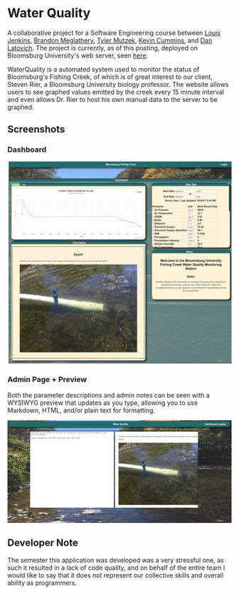 # Water Quality

A collaborative project for a Software Engineering course
between [Louis Jenkins](https://github.com/LouisJenkinsCS), [Brandon Meglathery](https://github.com/bmeglathery), [Tyler Mutzek](https://github.com/TylerMutzekCS), [Kevin Cummins](https://github.com/ktc45622), and [Dan Latovich](https://github.com/dan0x19b).
The project is currently, as of this posting, deployed on Bloomsburg University's
web server, seen [here](https://cswebserver.bloomu.edu:8443/WaterQuality/).

WaterQuality is a automated system used to monitor the status of Bloomsburg's Fishing Creek,
of which is of great interest to our client, Steven Rier, a Bloomsburg University biology professor.
The website allows users to see graphed values emitted by the creek every 15 minute interval and
even allows Dr. Rier to host his own manual data to the server to be graphed.

## Screenshots

### Dashboard

![dashboard](dashboard.png)

### Admin Page + Preview

Both the parameter descriptions and admin notes can be seen with a WYSIWYG preview
that updates as you type, allowing you to use Markdown, HTML, and/or plain text for
formatting.

![preview](admin_previews.png)


## Developer Note

The semester this application was developed was a very stressful one, as such it resulted in a lack of code quality, and on behalf of the entire team I would like to say that it does not represent our collective skills and overall ability as programmers.
